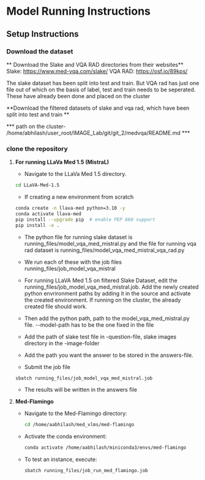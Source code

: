 # Model Running Instructions

## Setup Instructions
### Download the dataset
 ** Download the Slake and VQA RAD directories from their websites**
 Slake: https://www.med-vqa.com/slake/
 VQA RAD: https://osf.io/89kps/
 
 The slake dataset has been split into test and train. But VQA rad has just one file out of which on the basis of label, test and train needs to be seperated. These have already been done and placed on the cluster
 
 **Download the filtered datasets of slake and vqa rad, which have been split into test and train **
 
*** path on the cluster- /home/abhilash/user_root/IMAGE_Lab/git/git_2/medvqa/README.md ***

### clone the repository
1. **For running LLaVa Med 1.5 (MistraL)**
   - Navigate to the LLaVa Med 1.5 directory. 
   ```bash
   cd LLaVA-Med-1.5
   ```
   - If creating a new environment from scratch
   ```bash
   conda create -n llava-med python=3.10 -y
   conda activate llava-med
   pip install --upgrade pip  # enable PEP 660 support
   pip install -e .
   ```
   - The python file for running slake dataset is running_files/model_vqa_med_mistral.py and the file for running vqa rad dataset is running_files/model_vqa_med_mistral_vqa_rad.py
   - We run each of these with the job files running_files/job_model_vqa_mistral
   - For running LLaVA Med 1.5 on filtered Slake Dataset, edit the running_files/job_model_vqa_med_mistral.job. Add the newly created python envrironment paths by adding it in the source and activate the created environment. If running on the cluster, the already created file should work.
   - Then add the python path, path to the model_vqa_med_mistral.py file. --model-path has to be the one fixed in the file
   - Add the path of slake test file in -question-file, slake images directory in the -image-folder
   - Add the path you want the answer to be stored in the answers-file.
   
   - Submit the job file
   ```bash
   sbatch running_files/job_model_vqa_med_mistral.job
   ```
   - The results will be written in the answers file 

   

2. **Med-Flamingo**
   - Navigate to the Med-Flamingo directory:
     ```bash
     cd /home/aabhilash/med_vlms/med-flamingo
     ```

   - Activate the conda environment:
     ```bash
     conda activate /home/aabhilash/miniconda3/envs/med-flamingo
     ```

   - To test an instance, execute:
     ```bash
     sbatch running_files/job_run_med_flamingo.job
     ```

